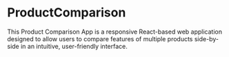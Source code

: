# ProductComparison
This Product Comparison App is a responsive React-based web application designed to allow users to compare features of multiple products side-by-side in an intuitive, user-friendly interface.
